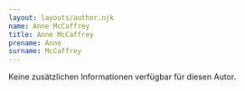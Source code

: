 ```yaml
---
layout: layouts/author.njk
name: Anne McCaffrey
title: Anne McCaffrey
prename: Anne
surname: McCaffrey
---
```

Keine zusätzlichen Informationen verfügbar für diesen Autor.
